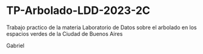 # TP-Arbolado-LDD-2023-2C
 Trabajo practico de la materia Laboratorio de Datos sobre el arbolado en los espacios verdes de la Ciudad de Buenos Aires

Gabriel